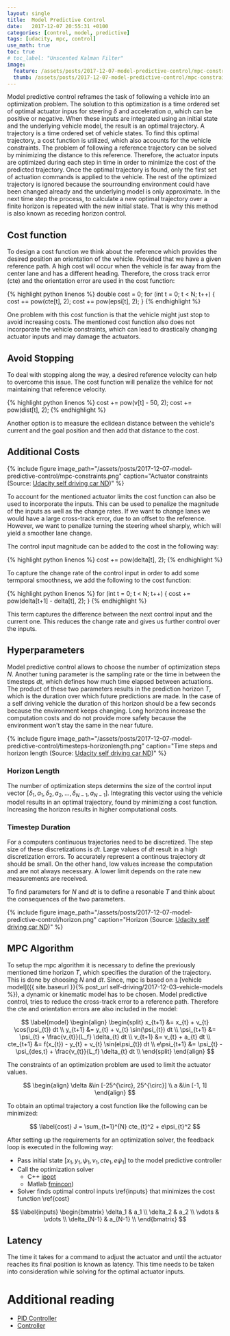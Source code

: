 ```yaml
---
layout: single
title:  Model Predictive Control
date:   2017-12-07 20:55:31 +0100
categories: [control, model, predictive]
tags: [udacity, mpc, control]
use_math: true
toc: true
# toc_label: "Unscented Kalman Filter"
image:
  feature: /assets/posts/2017-12-07-model-predictive-control/mpc-constraints.png
  thumb: /assets/posts/2017-12-07-model-predictive-control/mpc-constraints.png #keep it square 200x200 px is good
---
```



Model predictive control reframes the task of following a vehicle into an optimization problem.
The solution to this optimization is a time ordered set of optimal actuator inpus for steering $\delta$ and acceleration $a$,
which can be positive or negative. When these inputs are integrated using an initial state and the underlying vehicle model,
the result is an optimal trajectory. A trajectory is a time ordered set of vehicle states.
To find this optimal trajectory, a cost function is utilized, which also accounts for the vehicle constraints.
The problem of following a reference trajectory can be solved by minimizing the distance to this reference.
Therefore, the actuator inputs are optimized during each step in time in order to minimize the cost of the predicted trajectory.
Once the optimal trajectory is found, only the first set of actuation commands is applied to the vehicle. The rest of the
optimized trajectory is ignored because the sourrounding environment could have been changed already and the underlying model is only approximate.
In the next time step the process, to calculate a new optimal trajectory over a finite horizon is repeated with the new initial state.
That is why this method is also known as receding horizon control.


## Cost function

To design a cost function we think about the reference which provides the desired position an orientation of the vehicle.
Provided that we have a given reference path.
A high cost will occur when the vehicle is far away from the center lane and has a different heading.
Therefore, the cross track error (cte) and the orientation error are used in the cost function:

{% highlight python linenos %}
double cost = 0;
for (int t = 0; t < N; t++) {
    cost += pow(cte[t], 2);
    cost += pow(epsi[t], 2);
}
{% endhighlight %}

One problem with this cost function is that the vehicle might just stop to avoid increasing costs.
The mentioned cost function also does not incorporate the vehicle constraints, which can lead to drastically
changing actuator inputs and may damage the actuators.

## Avoid Stopping

To deal with stopping along the way, a desired reference velocity can help to overcome this issue.
The cost function will penalize the vehilce for not maintaining that reference velocity.

{% highlight python linenos %}
cost += pow(v[t] - 50, 2);
cost += pow(dist[t], 2);
{% endhighlight %}

Another option is to measure the eclidean distance between the vehicle's current and the goal position and then add that distance to the cost.

## Additional Costs


{% include figure image_path="/assets/posts/2017-12-07-model-predictive-control/mpc-constraints.png" caption="Actuator constraints (Source: [Udacity self driving car ND](https://classroom.udacity.com/nanodegrees/nd013/parts/40f38239-66b6-46ec-ae68-03afd8a601c8/modules/f1820894-8322-4bb3-81aa-b26b3c6dcbaf/lessons/338b458f-7ebf-449c-9ad1-611eb933b076/concepts/5df9cd1c-b111-48e5-857c-7547f82dac0c))" %}

To account for the mentioned actuator limits the cost function can also be used to incorporate the inputs.
This can be used to penalize the magnitude of the inputs as well as the change rates.
If we want to change lanes we would have a large cross-track error, due to an offset to the reference.
However, we want to penalize turning the steering wheel sharply, which will yield a smoother lane change.

The control input magnitude can be added to the cost in the following way:

{% highlight python linenos %}
cost += pow(delta[t], 2);
{% endhighlight %}

To capture the change rate of the control input in order to add some termporal smoothness, we add the following to the cost function:

{% highlight python linenos %}
for (int t = 0; t < N; t++) {
    cost += pow(delta[t+1] - delta[t], 2);
}
{% endhighlight %}

This term captures the difference between the next control input and the current one. This reduces the change rate and gives us further control over the inputs.


## Hyperparameters

Model predictive control allows to choose the number of optimization steps $N$.
Another tuning parameter is the sampling rate or the time in between the timesteps $dt$, which defines how much time elapsed between actuations.
The product of these two parameters results in the prediction horizon $T$, which is the duration over which future predictions are made.
In the case of a self driving vehicle the duration of this horizon should be a few seconds because the environment keeps changing.
Long horizons increase the computation costs and do not provide more safety because the environment won't stay the same in the near future.

{% include figure image_path="/assets/posts/2017-12-07-model-predictive-control/timesteps-horizonlength.png" caption="Time steps and horizon length (Source: [Udacity self driving car ND](https://classroom.udacity.com/nanodegrees/nd013/parts/40f38239-66b6-46ec-ae68-03afd8a601c8/modules/f1820894-8322-4bb3-81aa-b26b3c6dcbaf/lessons/338b458f-7ebf-449c-9ad1-611eb933b076/concepts/00154b2e-bc08-4d00-b47e-c4209e3bbdc7))" %}

### Horizon Length

The number of optimization steps determins the size of the control input vector $[\delta_1, a_1, \delta_2, a_2, \dots, \delta_{N-1}, a_{N-1}]$. Integrating this vector using the vehicle model results in an optimal trajectory, found by minimizing a cost function. Increasing the horizon results in higher computational costs.

### Timestep Duration

For a computers continuous trajectories need to be discretized. The step size of these discretizations is $dt$.
Large values of $dt$ result in a high discretization errors. To accurately represent a continous trajectory $dt$ should be small.
On the other hand, low values increase the computation and are not always necessary. A lower limit depends on the rate new measurements are received.

To find parameters for $N$ and $dt$ is to define a resonable $T$ and think about the consequences of the two parameters.

{% include figure image_path="/assets/posts/2017-12-07-model-predictive-control/horizon.png" caption="Horizon (Source: [Udacity self driving car ND](https://classroom.udacity.com/nanodegrees/nd013/parts/40f38239-66b6-46ec-ae68-03afd8a601c8/modules/f1820894-8322-4bb3-81aa-b26b3c6dcbaf/lessons/338b458f-7ebf-449c-9ad1-611eb933b076/concepts/d26b8460-653f-4479-bc24-68bb62c146ba))" %}


## MPC Algorithm

To setup the mpc algorithm it is necessary to define the previously mentioned time horizon $T$, which specifies the duration of the trajectory.
This is done by choosing $N$ and $dt$.
Since, mpc is based on a [vehicle model]({{ site.baseurl }}{% post_url self-driving/2017-12-03-vehicle-models %}), a dynamic or kinematic model has to be chosen.
Model predictive control, tries to reduce the cross-track error to a reference path. Therefore the cte and orientation errors are also included in the model:

$$
\label{model}
\begin{align}
\begin{split}
x_{t+1} &= x_{t} + v_{t} \cos(\psi_{t}) dt \\
y_{t+1} &= y_{t} + v_{t} \sin(\psi_{t}) dt \\
\psi_{t+1} &= \psi_{t} + \frac{v_{t}}{L_f} \delta_{t} dt \\
v_{t+1} &= v_{t} + a_{t} dt \\
cte_{t+1} &= f(x_{t}) - y_{t} + v_{t} \sin(e\psi_{t}) dt \\
e\psi_{t+1} &= \psi_{t} - \psi_{des,t} + \frac{v_{t}}{L_f} \delta_{t} dt \\
\end{split}
\end{align}
$$

The constraints of an optimization problem are used to limit the actuator values.

$$
\begin{align}
\delta &\in [-25^{\circ}, 25^{\circ}] \\
a &\in [-1, 1]
\end{align}
$$

To obtain an optimal trajectory a cost function like the following can be minimized:

$$
\label{cost}
J = \sum_{t=1}^{N} cte_{t}^2 + e\psi_{t}^2
$$

After setting up the requirements for an optimization solver, the feedback loop is executed in the following way:

- Pass initial state $[x_1, y_1, \psi_1, v_1, cte_1, e\psi_1]$ to the model predictive controller
- Call the optimization solver
  - C++ [ipopt](https://projects.coin-or.org/Ipopt)
  - Matlab [fmincon](https://de.mathworks.com/help/optim/ug/fmincon.html))
- Solver finds optimal control inputs \ref{inputs} that minimizes the cost function \ref{cost}

$$
\label{inputs}
\begin{bmatrix}
\delta_1 & a_1 \\
\delta_2 & a_2 \\
\vdots & \vdots \\
\delta_{N-1} & a_{N-1} \\
\end{bmatrix}
$$

## Latency

The time it takes for a command to adjust the actuator and until the actuator reaches its final position is known as latency.
This time needs to be taken into consideration while solving for the optimal actuator inputs.

# Additional reading

- [PID Controller](https://en.wikipedia.org/wiki/PID_controller)
- [Controller](https://de.wikipedia.org/wiki/Regler)
